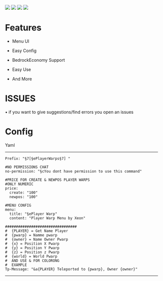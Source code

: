 [![](https://poggit.pmmp.io/shield.state/PlayerWarpsUI)](https://poggit.pmmp.io/p/PlayerWarpsUI)
<a href="https://poggit.pmmp.io/p/PlayerWarpsUI"><img src="https://poggit.pmmp.io/shield.state/PlayerWarpsUI"></a>
[![](https://poggit.pmmp.io/shield.dl.total/PlayerWarpsUI)](https://poggit.pmmp.io/p/PlayerWarpsUI)
<a href="https://poggit.pmmp.io/p/PlayerWarpsUI"><img src="https://poggit.pmmp.io/shield.dl.total/PlayerWarpsUI"></a>

# Features

- Menu UI

- Easy Config

- BedrockEconomy Support

- Easy Use

- And More

# ISSUES


• if you want to give suggestions/find errors you open an issues


# Config

Yaml

---

```#PREFIX MESSAGE
Prefix: "§7[§ePlayerWarps§7] "

#NO PERMISSIONS CHAT
no-permission: "§cYou dont have permission to use this command"

#PRICE FOR CREATE & NEWPOS PLAYER WARPS
#ONLY NUMERIC
price:
  create: "100"
  newpos: "100"
  
#MENU CONFIG
menu:
  title: "§ePlayer Warp"
  content: "Player Warp Menu by Xeon"
  
#################################
#  {PLAYER} = Get Name Player
#  {pwarp} = Namme pwarp
#  {owner} = Name Owner Pwarp
#  {x} = Position X Pwarp
#  {y} = Position Y Pwarp
#  {z} = Position z Pwarp
#  {world} = World Pwarp
#  AND USE & FOR COLORONG
#  EXAMPLE
Tp-Message: "&a{PLAYER} Teleported to {pwarp}, Owner {owner}"
```

---
